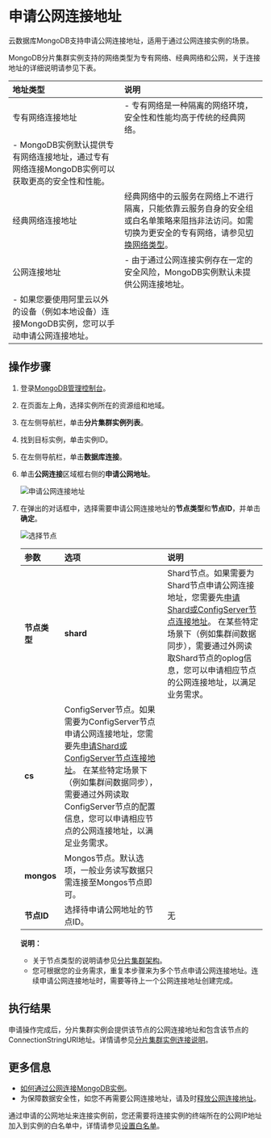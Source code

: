 # 申请公网连接地址

云数据库MongoDB支持申请公网连接地址，适用于通过公网连接实例的场景。

MongoDB分片集群实例支持的网络类型为专有网络、经典网络和公网，关于连接地址的详细说明请参见下表。

|地址类型|说明|
|:---|:-|
|专有网络连接地址|-   专有网络是一种隔离的网络环境，安全性和性能均高于传统的经典网络。
-   MongoDB实例默认提供专有网络连接地址，通过专有网络连接MongoDB实例可以获取更高的安全性和性能。 |
|经典网络连接地址|经典网络中的云服务在网络上不进行隔离，只能依靠云服务自身的安全组或白名单策略来阻挡非法访问。如需切换为更安全的专有网络，请参见[切换网络类型](/cn.zh-CN/用户指南/管理网络连接/切换实例网络类型.md)。|
|公网连接地址|-   由于通过公网连接实例存在一定的安全风险，MongoDB实例默认未提供公网连接地址。
-   如果您要使用阿里云以外的设备（例如本地设备）连接MongoDB实例，您可以手动申请公网连接地址。 |

## 操作步骤

1.  登录[MongoDB管理控制台](https://mongodb.console.aliyun.com/)。

2.  在页面左上角，选择实例所在的资源组和地域。

3.  在左侧导航栏，单击**分片集群实例列表**。

4.  找到目标实例，单击实例ID。

5.  在左侧导航栏，单击**数据库连接**。

6.  单击**公网连接**区域框右侧的**申请公网地址**。

    ![申请公网连接地址](https://static-aliyun-doc.oss-cn-hangzhou.aliyuncs.com/assets/img/zh-CN/7278317951/p37037.png)

7.  在弹出的对话框中，选择需要申请公网连接地址的**节点类型**和**节点ID**，并单击**确定**。

    ![选择节点](https://static-aliyun-doc.oss-cn-hangzhou.aliyuncs.com/assets/img/zh-CN/7278317951/p59647.png)

    |参数|选项|说明|
    |:-|:-|:-|
    |**节点类型**|**shard**|Shard节点。如果需要为Shard节点申请公网连接地址，您需要先[申请Shard或ConfigServer节点连接地址](/cn.zh-CN/用户指南/管理网络连接/Shard或Configserver连接地址/申请Shard或ConfigServer节点连接地址.md)。 在某些特定场景下（例如集群间数据同步），需要通过外网读取Shard节点的oplog信息，您可以申请相应节点的公网连接地址，以满足业务需求。 |
    |**cs**|ConfigServer节点。如果需要为ConfigServer节点申请公网连接地址，您需要先[申请Shard或ConfigServer节点连接地址](/cn.zh-CN/用户指南/管理网络连接/Shard或Configserver连接地址/申请Shard或ConfigServer节点连接地址.md)。 在某些特定场景下（例如集群间数据同步），需要通过外网读取ConfigServer节点的配置信息，您可以申请相应节点的公网连接地址，以满足业务需求。 |
    |**mongos**|Mongos节点。默认选项，一般业务读写数据只需连接至Mongos节点即可。|
    |**节点ID**|选择待申请公网地址的节点ID。|无|

    **说明：**

    -   关于节点类型的说明请参见[分片集群架构](/cn.zh-CN/产品简介/系统架构/分片集群架构.md)。
    -   您可根据您的业务需求，重复本步骤来为多个节点申请公网连接地址。连续申请公网连接地址时，需要等待上一个公网连接地址创建完成。

## 执行结果

申请操作完成后，分片集群实例会提供该节点的公网连接地址和包含该节点的ConnectionStringURI地址。详情请参见[分片集群实例连接说明](/cn.zh-CN/分片集群快速入门/连接实例/分片集群实例连接说明.md)。

## 更多信息

-   [如何通过公网连接MongoDB实例](/cn.zh-CN/用户指南/连接实例/如何通过公网连接MongoDB实例.md)。
-   为保障数据安全性，如您不再需要公网连接地址，请及时[释放公网连接地址](/cn.zh-CN/用户指南/管理网络连接/公网连接地址/释放公网连接地址.md)。

通过申请的公网地址来连接实例前，您还需要将连接实例的终端所在的公网IP地址加入到实例的白名单中，详情请参见[设置白名单](/cn.zh-CN/分片集群快速入门/设置白名单.md)。

